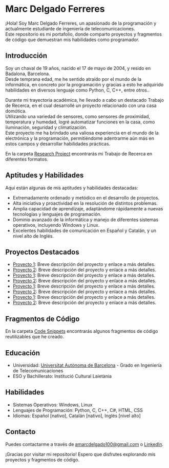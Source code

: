 # Marc Delgado Ferreres

¡Hola! Soy Marc Delgado Ferreres, un apasionado de la programación y actualmente estudiante de ingeniería de telecomunicaciones.  
Este repositorio es mi portafolio, donde comparto proyectos y fragmentos de código que demuestran mis habilidades como programador.  

## Introducción

Soy un chaval de 19 años, nacido el 17 de mayo de 2004, y resido en Badalona, Barcelona.  
Desde temprana edad, me he sentido atraído por el mundo de la informática, en concreto por la programación y gracias a esto he adquirido habilidades en diversos lenguaje como Python, C, C++, entre otros..  
  
Durante mi trayectoria académica, he llevado a cabo un destacado Trabajo de Recerca, en el cual desarrollé un proyecto relacionado con una casa domótica.  
Utilizando una variedad de sensores, como sensores de proximidad, temperatura y humedad, logré automatizar funciones en la casa, como iluminación, seguridad y climatización.  
Este proyecto me ha brindado una valiosa experiencia en el mundo de la electrónica y la programación, permitiéndome adentrarme aún más en estos campos y desarrollar habilidades prácticas.  
  
En la carpeta [Research Project](./Research-Project) encontrarás mi Trabajo de Recerca en diferentes formatos.  
  
## Aptitudes y Habilidades  
  
Aquí están algunas de mis aptitudes y habilidades destacadas:  
  
- Extremadamente ordenado y metódico en el desarrollo de proyectos.  
- Alta iniciativa y proactividad en la resolución de distintos problemas.  
- Amplia capacidad de aprendizaje, adaptándome rápidamente a nuevas tecnologías y lenguajes de programación.  
- Dominio avanzado de la informática y manejo de diferentes sistemas operativos, incluyendo Windows y Linux.  
- Excelentes habilidades de comunicación en Español y Catalán, y un nivel alto de Inglés.  
  
## Proyectos Destacados  
  
- [Proyecto 1](./Projects/Proyecto1/README.md): Breve descripción del proyecto y enlace a más detalles.  
- [Proyecto 2](./Projects/Proyecto2/README.md): Breve descripción del proyecto y enlace a más detalles.  
- [Proyecto 1](./Projects/Proyecto1/README.md): Breve descripción del proyecto y enlace a más detalles.  
- [Proyecto 2](./Projects/Proyecto2/README.md): Breve descripción del proyecto y enlace a más detalles.  
- [Proyecto 1](./Projects/Proyecto1/README.md): Breve descripción del proyecto y enlace a más detalles.  
- [Proyecto 2](./Projects/Proyecto2/README.md): Breve descripción del proyecto y enlace a más detalles.  
- [Proyecto 1](./Projects/Proyecto1/README.md): Breve descripción del proyecto y enlace a más detalles.  
- [Proyecto 2](./Projects/Proyecto2/README.md): Breve descripción del proyecto y enlace a más detalles.  
  
## Fragmentos de Código  
  
En la carpeta [Code Snippets](./Code-Snippets) encontrarás algunos fragmentos de código reutilizables que he creado.  
  
## Educación  
  
- Universidad: [Universitat Autònoma de Barcelona](https://www.uab.cat) - Grado en Ingeniería de Telecomunicaciones  
- ESO y Bachillerato: Institució Cultural Laietània  
  
## Habilidades  
  
- Sistemas Operativos: Windows, Linux  
- Lenguajes de Programación: Python, C, C++, C#, HTML, CSS  
- Idiomas: Español [nativo], Catalán [nativo], Inglés [nivel alto]  
  
## Contacto  
  
Puedes contactarme a través de amarcdelgado100@gmail.com o [LinkedIn](https://www.linkedin.com/in/marc-delgado-ferreres).  
  
¡Gracias por visitar mi repositorio! Espero que disfrutes explorando mis proyectos y fragmentos de código.  
  
